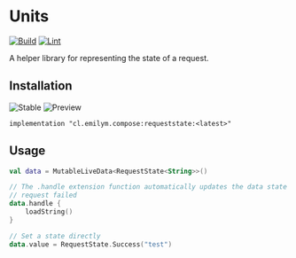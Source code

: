 # Units
[![Build](https://github.com/ComposeComponents/RequestState/actions/workflows/build.yml/badge.svg)](https://github.com/ComposeComponents/RequestState/actions/workflows/build.yml)
[![Lint](https://github.com/ComposeComponents/RequestState/actions/workflows/lint.yml/badge.svg)](https://github.com/ComposeComponents/RequestState/actions/workflows/lint.yml)

A helper library for representing the state of a request.

## Installation
![Stable](https://img.shields.io/github/v/release/ComposeComponents/RequestState?label=Stable)
![Preview](https://img.shields.io/github/v/release/ComposeComponents/RequestState?label=Preview&include_prereleases)

```
implementation "cl.emilym.compose:requeststate:<latest>"
```

## Usage
```kotlin
val data = MutableLiveData<RequestState<String>>()

// The .handle extension function automatically updates the data state based on whether the 
// request failed
data.handle {
    loadString()
}

// Set a state directly
data.value = RequestState.Success("test")
```